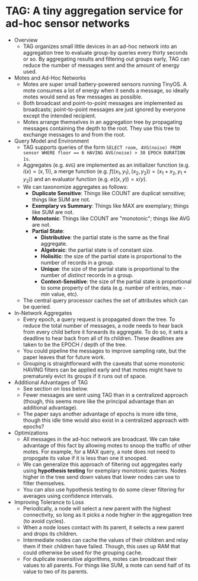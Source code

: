 # TAG: A tiny aggregation service for ad-hoc sensor networks
- Overview
    - TAG organizes small little devices in an ad-hoc network into an
      aggregation tree to evaluate group-by queries every thirty seconds or so.
      By aggregating results and filtering out groups early, TAG can reduce the
      number of messages sent and the amount of energy used.
- Motes and Ad-Hoc Networks
    - Motes are super small battery-powered sensors running TinyOS. A mote
      consumes a lot of energy when it sends a message, so ideally motes would
      send as few messages as possible.
    - Both broadcast and point-to-point messages are implemented as broadcasts;
      point-to-point messages are just ignored by everyone except the intended
      recipient.
    - Motes arrange themselves in an aggregation tree by propagating messages
      containing the depth to the root. They use this tree to exchange messages
      to and from the root.
- Query Model and Environment
    - TAG supports queries of the form `SELECT room, AVG(noise) FROM sensor
      WHERE floor == 6 HAVING AVG(noise) > 30 EPOCH DURATION 1s`.
    - Aggregates (e.g. `AVG`) are implemented as an initializer function (e.g.
      $i(x) = (x, 1)$), a merge function (e.g. $f((x_1, y_1), (x_2, y_2)) =
      (x_1 + x_2, y_1 + y_2)$) and an evaluator function (e.g. $e((x, y)) =
      x/y$).
    - We can taxonomize aggregates as follows:
        - __Duplicate Sensitive__: Things like COUNT are duplicat sensitive;
          things like SUM are not.
        - __Exemplary vs Summary__: Things like MAX are exemplary; things like
          SUM are not.
        - __Monotonic__: Things like COUNT are "monotonic"; things like AVG are
          not.
        - __Partial State__:
            - __Distributive__: the partial state is the same as the final
              aggregate.
            - __Algebraic__: the partial state is of constant size.
            - __Holisitic__: the size of the partial state is proportional to
              the number of records in a group.
            - __Unique__: the size of the partial state is proportional to the
              number of _distinct_ records in a group.
            - __Context-Sensitive__: the size of the partial state is
              proportional to some property of the data (e.g. number of
              entries, max - min value, etc).
    - The central query processor caches the set of attributes which can be
      queried.
- In-Network Aggregates
    - Every epoch, a query request is propagated down the tree. To reduce the
      total number of messages, a node needs to hear back from every child
      before it forwards its aggregate. To do so, it sets a deadline to hear
      back from all of its children. These deadlines are taken to be the EPOCH
      / depth of the tree.
    - You could pipeline the messages to improve sampling rate, but the paper
      leaves that for future work.
    - Grouping is straightforward with the caveats that some monotonic HAVING
      filters can be applied early and that motes might have to prematurely
      evict its groups if it runs out of space.
- Additional Advantages of TAG
    - See section on loss below.
    - Fewer messages are sent using TAG than in a centralized approach (though,
      this seems more like the principal advantage than an additional
      advantage).
    - The paper says another advantage of epochs is more idle time, though this
      idle time would also exist in a centralized approach with epochs?
- Optimizations
    - All messages in the ad-hoc network are broadcast. We can take advantage
      of this fact by allowing motes to snoop the traffic of other motes. For
      example, for a MAX query, a note does not need to propogate its value if
      it is less than one it snooped.
    - We can generalize this approach of filtering out aggregates early using
      __hypothesis testing__ for exemplary monotonic queries. Nodes higher in
      the tree send down values that lower nodes can use to filter themselves.
    - You can also use hypothesis testing to do some clever filtering for
      averages using confidence intervals.
- Improving Tolerance to Loss
    - Periodically, a node will select a new parent with the highest
      connectivity, so long as it picks a node higher in the aggregation tree
      (to avoid cycles).
    - When a node loses contact with its parent, it selects a new parent and
      drops its children.
    - Intermediate nodes can cache the values of their children and relay them
      if their children have failed. Though, this uses up RAM that could
      otherwise be used for the grouping cache.
    - For duplicate insensitive algorithms, motes can broadcast their values to
      all parents. For things like SUM, a mote can send half of its value to
      two of its parents.
